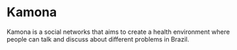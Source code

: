# Kamona
Kamona is a social networks that aims to create a health environment where people can talk and discuss about different problems in Brazil. 
